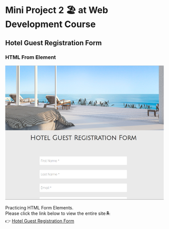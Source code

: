 # Mini Project 2 🏖 at Web Development Course
## Hotel Guest Registration Form
### HTML From Element
![Github page top image](./img/readme_image.png)

Practicing HTML Form Elements.  
Please click the link below to view the entire site🏝  
👉 [Hotel Guest Registration Form](https://yukosuga.github.io/hotel-guest-registration-form/)
